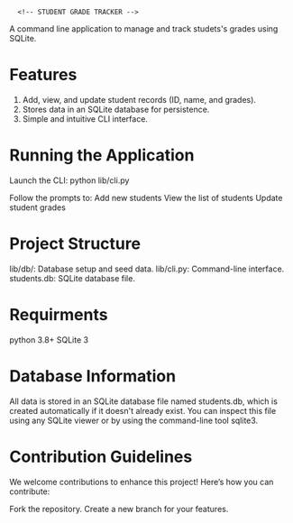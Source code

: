       <!-- STUDENT GRADE TRACKER -->

A command line application to manage and track studets's grades using SQLite.


# Features
1. Add, view, and update student records (ID, name, and grades).
2. Stores data in an SQLite database for persistence.
3. Simple and intuitive CLI interface.

# Running the Application
Launch the CLI:
python lib/cli.py

Follow the prompts to:
Add new students
View the list of students
Update student grades

# Project Structure
lib/db/: Database setup and seed data.
lib/cli.py: Command-line interface.
students.db: SQLite database file.

# Requirments
python 3.8+
SQLite 3

# Database Information
All data is stored in an SQLite database file named students.db, which is created automatically if it doesn't already exist. You can inspect this file using any SQLite viewer or by using the command-line tool sqlite3.

# Contribution Guidelines
We welcome contributions to enhance this project! Here’s how you can contribute:

Fork the repository.
Create a new branch for your features.